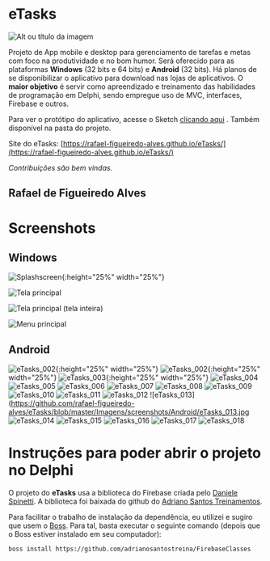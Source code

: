 # eTasks

![Alt ou título da imagem](https://github.com/rafael-figueiredo-alves/eTasks/blob/master/Imagens/eTasks_logo.png)
 
 Projeto de App mobile e desktop para gerenciamento de tarefas e metas com foco na produtividade e no bom humor. Será oferecido para as plataformas **Windows** (32 bits e 64 bits) e **Android** (32 bits). Há planos de se disponibilizar o aplicativo para download nas lojas de aplicativos. O **maior objetivo** é servir como apreendizado e treinamento das habilidades de programação em Delphi, sendo empregue uso de MVC, interfaces, Firebase e outros.
 
 Para ver o protótipo do aplicativo, acesse o Sketch [clicando aqui](https://sketch.cloud/s/f97cac13-7538-47a1-83b1-7e8e9286ff87) . Também disponível na pasta do projeto.
 
 Site do eTasks: [https://rafael-figueiredo-alves.github.io/eTasks/](https://rafael-figueiredo-alves.github.io/eTasks/)
 
 _Contribuições são bem vindas._

 ## Rafael de Figueiredo Alves

 # Screenshots

 ## Windows

![Splashscreen](https://github.com/rafael-figueiredo-alves/eTasks/blob/master/Imagens/screenshots/Windows/Windows_splash.png){:height="25%" width="25%"}

![Tela principal](https://github.com/rafael-figueiredo-alves/eTasks/blob/master/Imagens/screenshots/Windows/Windows_main_form.png)
 
 ![Tela principal (tela inteira)](https://github.com/rafael-figueiredo-alves/eTasks/blob/master/Imagens/screenshots/Windows/Windows_main_form_2.png)

 ![Menu principal](https://github.com/rafael-figueiredo-alves/eTasks/blob/master/Imagens/screenshots/Windows/Windows_main_form_menu.png)

## Android

![eTasks_002](https://github.com/rafael-figueiredo-alves/eTasks/blob/master/Imagens/screenshots/Android/eTasks_001.jpg){:height="25%" width="25%"} ![eTasks_002](https://github.com/rafael-figueiredo-alves/eTasks/blob/master/Imagens/screenshots/Android/eTasks_002.jpg){:height="25%" width="25%"} ![eTasks_003](https://github.com/rafael-figueiredo-alves/eTasks/blob/master/Imagens/screenshots/Android/eTasks_003.jpg){:height="25%" width="25%"}
![eTasks_004](https://github.com/rafael-figueiredo-alves/eTasks/blob/master/Imagens/screenshots/Android/eTasks_004.jpg) ![eTasks_005](https://github.com/rafael-figueiredo-alves/eTasks/blob/master/Imagens/screenshots/Android/eTasks_005.jpg) ![eTasks_006](https://github.com/rafael-figueiredo-alves/eTasks/blob/master/Imagens/screenshots/Android/eTasks_006.jpg)
![eTasks_007](https://github.com/rafael-figueiredo-alves/eTasks/blob/master/Imagens/screenshots/Android/eTasks_007.jpg) ![eTasks_008](https://github.com/rafael-figueiredo-alves/eTasks/blob/master/Imagens/screenshots/Android/eTasks_008.jpg) ![eTasks_009](https://github.com/rafael-figueiredo-alves/eTasks/blob/master/Imagens/screenshots/Android/eTasks_009.jpg)
![eTasks_010](https://github.com/rafael-figueiredo-alves/eTasks/blob/master/Imagens/screenshots/Android/eTasks_010.jpg) ![eTasks_011](https://github.com/rafael-figueiredo-alves/eTasks/blob/master/Imagens/screenshots/Android/eTasks_011.jpg) ![eTasks_012](https://github.com/rafael-figueiredo-alves/eTasks/blob/master/Imagens/screenshots/Android/eTasks_012.jpg)
![eTasks_013](https://github.com/rafael-figueiredo-alves/eTasks/blob/master/Imagens/screenshots/Android/eTasks_013.jpg ![eTasks_014](https://github.com/rafael-figueiredo-alves/eTasks/blob/master/Imagens/screenshots/Android/eTasks_014.jpg) ![eTasks_015](https://github.com/rafael-figueiredo-alves/eTasks/blob/master/Imagens/screenshots/Android/eTasks_015.jpg)
![eTasks_016](https://github.com/rafael-figueiredo-alves/eTasks/blob/master/Imagens/screenshots/Android/eTasks_016.jpg) ![eTasks_017](https://github.com/rafael-figueiredo-alves/eTasks/blob/master/Imagens/screenshots/Android/eTasks_017.jpg) ![eTasks_018](https://github.com/rafael-figueiredo-alves/eTasks/blob/master/Imagens/screenshots/Android/eTasks_018.jpg)

# Instruções para poder abrir o projeto no Delphi

O projeto do **eTasks** usa a biblioteca do Firebase criada pelo [Daniele Spinetti](https://github.com/spinettaro). A biblioteca foi baixada do github do [Adriano Santos Treinamentos](https://github.com/adrianosantostreina/FirebaseClasses).

Para facilitar o trabalho de instalação da dependência, eu utilizei e sugiro que usem o [Boss](https://github.com/HashLoad/boss). Para tal, basta executar o seguinte comando (depois que o Boss estiver instalado em seu computador):

`boss install https://github.com/adrianosantostreina/FirebaseClasses`
